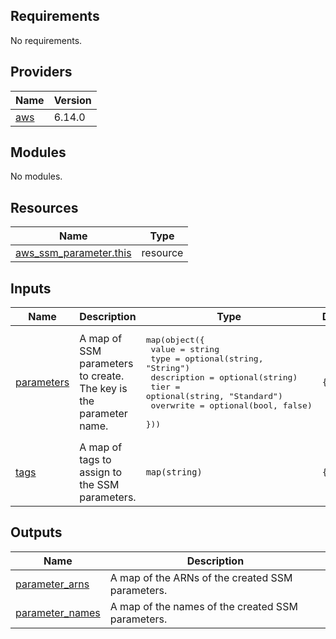## Requirements

No requirements.

## Providers

| Name | Version |
|------|---------|
| <a name="provider_aws"></a> [aws](#provider\_aws) | 6.14.0 |

## Modules

No modules.

## Resources

| Name | Type |
|------|------|
| [aws_ssm_parameter.this](https://registry.terraform.io/providers/hashicorp/aws/latest/docs/resources/ssm_parameter) | resource |

## Inputs

| Name | Description | Type | Default | Required |
|------|-------------|------|---------|:--------:|
| <a name="input_parameters"></a> [parameters](#input\_parameters) | A map of SSM parameters to create. The key is the parameter name. | <pre>map(object({<br/>    value       = string<br/>    type        = optional(string, "String")<br/>    description = optional(string)<br/>    tier        = optional(string, "Standard")<br/>    overwrite   = optional(bool, false)<br/>  }))</pre> | `{}` | no |
| <a name="input_tags"></a> [tags](#input\_tags) | A map of tags to assign to the SSM parameters. | `map(string)` | `{}` | no |

## Outputs

| Name | Description |
|------|-------------|
| <a name="output_parameter_arns"></a> [parameter\_arns](#output\_parameter\_arns) | A map of the ARNs of the created SSM parameters. |
| <a name="output_parameter_names"></a> [parameter\_names](#output\_parameter\_names) | A map of the names of the created SSM parameters. |
